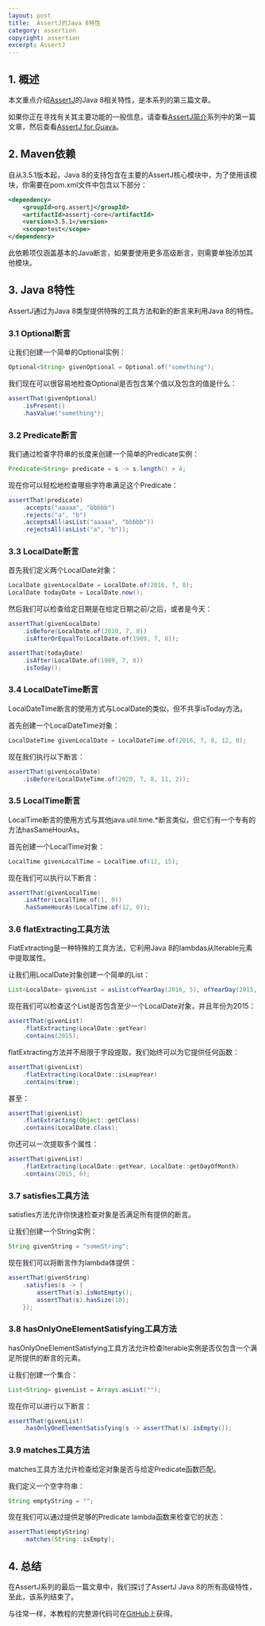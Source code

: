 ```yaml
---
layout: post
title:  AssertJ的Java 8特性
category: assertion
copyright: assertion
excerpt: AssertJ
---
```


## 1. 概述

本文重点介绍[AssertJ](https://joel-costigliola.github.io/assertj/)的Java 8相关特性，是本系列的第三篇文章。

如果你正在寻找有关其主要功能的一般信息，请查看[AssertJ简介]()系列中的第一篇文章，然后查看[AssertJ for Guava]()。

## 2. Maven依赖

自从3.5.1版本起，Java 8的支持包含在主要的AssertJ核心模块中，为了使用该模块，你需要在pom.xml文件中包含以下部分：

```xml
<dependency>
    <groupId>org.assertj</groupId>
    <artifactId>assertj-core</artifactId>
    <version>3.5.1</version>
    <scope>test</scope>
</dependency>
```

此依赖项仅涵盖基本的Java断言，如果要使用更多高级断言，则需要单独添加其他模块。

## 3. Java 8特性

AssertJ通过为Java 8类型提供特殊的工具方法和新的断言来利用Java 8的特性。

### 3.1 Optional断言

让我们创建一个简单的Optional实例：

```java
Optional<String> givenOptional = Optional.of("something");
```

我们现在可以很容易地检查Optional是否包含某个值以及包含的值是什么：

```java
assertThat(givenOptional)
    .isPresent()
    .hasValue("something");
```

### 3.2 Predicate断言

我们通过检查字符串的长度来创建一个简单的Predicate实例：

```java
Predicate<String> predicate = s -> s.length() > 4;
```

现在你可以轻松地检查哪些字符串满足这个Predicate：

```java
assertThat(predicate)
    .accepts("aaaaa", "bbbbb")
    .rejects("a", "b")
    .acceptsAll(asList("aaaaa", "bbbbb"))
    .rejectsAll(asList("a", "b"));
```

### 3.3 LocalDate断言

首先我们定义两个LocalDate对象：

```java
LocalDate givenLocalDate = LocalDate.of(2016, 7, 8);
LocalDate todayDate = LocalDate.now();
```

然后我们可以检查给定日期是在给定日期之前/之后，或者是今天：

```java
assertThat(givenLocalDate)
    .isBefore(LocalDate.of(2020, 7, 8))
    .isAfterOrEqualTo(LocalDate.of(1989, 7, 8));

assertThat(todayDate)
    .isAfter(LocalDate.of(1989, 7, 8))
    .isToday();
```

### 3.4 LocalDateTime断言

LocalDateTime断言的使用方式与LocalDate的类似，但不共享isToday方法。

首先创建一个LocalDateTime对象：

```java
LocalDateTime givenLocalDate = LocalDateTime.of(2016, 7, 8, 12, 0);
```

现在我们执行以下断言：

```java
assertThat(givenLocalDate)
    .isBefore(LocalDateTime.of(2020, 7, 8, 11, 2));
```

### 3.5 LocalTime断言

LocalTime断言的使用方式与其他java.util.time.*断言类似，但它们有一个专有的方法hasSameHourAs。

首先创建一个LocalTime对象：

```java
LocalTime givenLocalTime = LocalTime.of(12, 15);
```

现在我们可以执行以下断言：

```java
assertThat(givenLocalTime)
    .isAfter(LocalTime.of(1, 0))
    .hasSameHourAs(LocalTime.of(12, 0));
```

### 3.6 flatExtracting工具方法

FlatExtracting是一种特殊的工具方法，它利用Java 8的lambdas从Iterable元素中提取属性。

让我们用LocalDate对象创建一个简单的List：

```java
List<LocalDate> givenList = asList(ofYearDay(2016, 5), ofYearDay(2015, 6));
```

现在我们可以检查这个List是否包含至少一个LocalDate对象，并且年份为2015：

```java
assertThat(givenList)
    .flatExtracting(LocalDate::getYear)
    .contains(2015);
```

flatExtracting方法并不局限于字段提取，我们始终可以为它提供任何函数：

```java
assertThat(givenList)
    .flatExtracting(LocalDate::isLeapYear)
    .contains(true);
```

甚至：

```java
assertThat(givenList)
    .flatExtracting(Object::getClass)
    .contains(LocalDate.class);
```

你还可以一次提取多个属性：

```java
assertThat(givenList)
    .flatExtracting(LocalDate::getYear, LocalDate::getDayOfMonth)
    .contains(2015, 6);
```

### 3.7 satisfies工具方法

satisfies方法允许你快速检查对象是否满足所有提供的断言。

让我们创建一个String实例：

```java
String givenString = "someString";
```

现在我们可以将断言作为lambda体提供：

```java
assertThat(givenString)
    .satisfies(s -> {
        assertThat(s).isNotEmpty();
        assertThat(s).hasSize(10);
    });
```

### 3.8 hasOnlyOneElementSatisfying工具方法

hasOnlyOneElementSatisfying工具方法允许检查Iterable实例是否仅包含一个满足所提供的断言的元素。

让我们创建一个集合：

```java
List<String> givenList = Arrays.asList("");
```

现在你可以进行以下断言：

```java
assertThat(givenList)
    .hasOnlyOneElementSatisfying(s -> assertThat(s).isEmpty());
```

### 3.9 matches工具方法

matches工具方法允许检查给定对象是否与给定Predicate函数匹配。

我们定义一个空字符串：

```java
String emptyString = "";
```

现在我们可以通过提供足够的Predicate lambda函数来检查它的状态：

```java
assertThat(emptyString)
    .matches(String::isEmpty);
```

## 4. 总结

在AssertJ系列的最后一篇文章中，我们探讨了AssertJ Java 8的所有高级特性，至此，该系列结束了。

与往常一样，本教程的完整源代码可在[GitHub](https://github.com/tuyucheng7/taketoday-tutorial4j/tree/master/software.test/assertion-libraries)上获得。